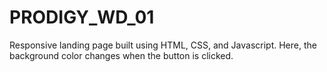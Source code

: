 # PRODIGY_WD_01

Responsive landing page built using HTML, CSS, and Javascript.
    Here, the background color changes when the button is clicked.
